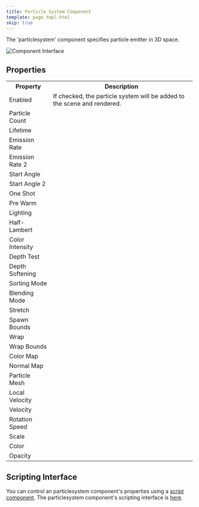 ```yaml
---
title: Particle System Component
template: page.tmpl.html
skip: true
---
```


The 'particlesystem' component specifies particle emitter in 3D space.

<img alt="Component Interface" src="/images/platform/component_audiolistener.png" />

## Properties

<table class="table table-striped">
    <col class="property-name"></col>
    <col class="property-description"></col>
    <tr><th>Property</th><th>Description</th></tr>
    <tr><td>Enabled</td><td>If checked, the particle system will be added to the scene and rendered.</td></tr>
    <tr><td>Particle Count</td><td></td></tr>
    <tr><td>Lifetime</td><td></td></tr>
    <tr><td>Emission Rate</td><td></td></tr>
    <tr><td>Emission Rate 2</td><td></td></tr>
    <tr><td>Start Angle</td><td></td></tr>
    <tr><td>Start Angle 2</td><td></td></tr>
    <tr><td>One Shot</td><td></td></tr>
    <tr><td>Pre Warm</td><td></td></tr>
    <tr><td>Lighting</td><td></td></tr>
    <tr><td>Half-Lambert</td><td></td></tr>
    <tr><td>Color Intensity</td><td></td></tr>
    <tr><td>Depth Test</td><td></td></tr>
    <tr><td>Depth Softening</td><td></td></tr>
    <tr><td>Sorting Mode</td><td></td></tr>
    <tr><td>Blending Mode</td><td></td></tr>
    <tr><td>Stretch</td><td></td></tr>
    <tr><td>Spawn Bounds</td><td></td></tr>
    <tr><td>Wrap</td><td></td></tr>
    <tr><td>Wrap Bounds</td><td></td></tr>
    <tr><td>Color Map</td><td></td></tr>
    <tr><td>Normal Map</td><td></td></tr>
    <tr><td>Particle Mesh</td><td></td></tr>
    <tr><td>Local Velocity</td><td></td></tr>
    <tr><td>Velocity</td><td></td></tr>
    <tr><td>Rotation Speed</td><td></td></tr>
    <tr><td>Scale</td><td></td></tr>
    <tr><td>Color</td><td></td></tr>
    <tr><td>Opacity</td><td></td></tr>
</table>

## Scripting Interface

You can control an particlesystem component's properties using a [script component][script_component]. The particlesystem component's scripting interface is [here][docs].

[script_component]: /user-manual/packs/entities/components/script
[docs]: /engine/api/stable/symbols/pc.fw.ParticleSystemComponent.html
